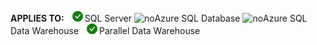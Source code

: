 <Token>**APPLIES TO:** ![yes](media/yes.png)SQL Server ![no](media/no.png)Azure SQL Database ![no](media/no.png)Azure SQL Data Warehouse ![yes](media/yes.png)Parallel Data Warehouse </Token> 

